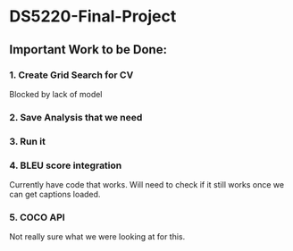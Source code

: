 # DS5220-Final-Project

## Important Work to be Done:

### 1. Create Grid Search for CV

Blocked by lack of model

### 2. Save Analysis that we need

### 3. Run it

### 4. BLEU score integration

Currently have code that works. Will need to check if it still works once we can get captions loaded.

### 5. COCO API

Not really sure what we were looking at for this.


